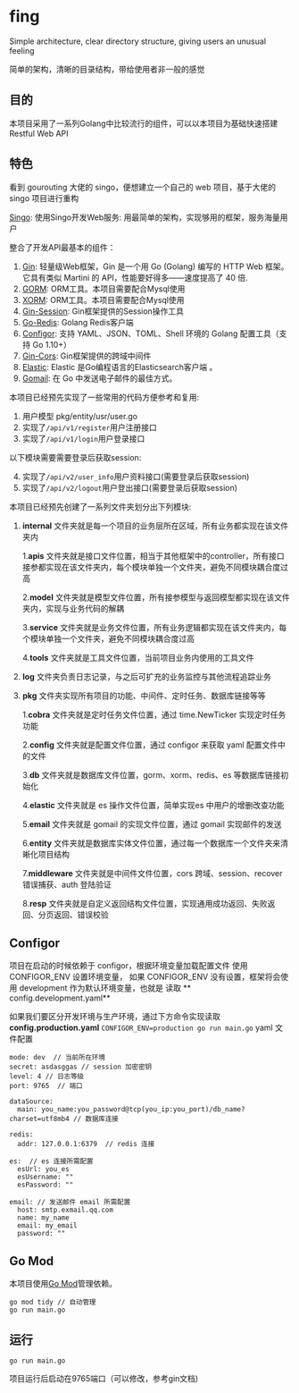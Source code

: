 # fing

Simple architecture, clear directory structure, giving users an unusual feeling

简单的架构，清晰的目录结构，带给使用者非一般的感觉

## 目的

本项目采用了一系列Golang中比较流行的组件，可以以本项目为基础快速搭建Restful Web API

## 特色
看到 gourouting 大佬的 singo，便想建立一个自己的 web 项目，基于大佬的 singo 项目进行重构

[Singo](https://github.com/gourouting/singo): 使用Singo开发Web服务: 用最简单的架构，实现够用的框架，服务海量用户

整合了开发API最基本的组件：

1. [Gin](https://github.com/gin-gonic/gin): 轻量级Web框架，Gin 是一个用 Go (Golang) 编写的 HTTP Web 框架。它具有类似 Martini 的 API，性能要好得多——速度提高了 40 倍.
2. [GORM](https://gorm.io/index.html): ORM工具。本项目需要配合Mysql使用
3. [XORM](https://xorm.io/index.html): ORM工具。本项目需要配合Mysql使用
4. [Gin-Session](https://github.com/gin-contrib/sessions): Gin框架提供的Session操作工具
5. [Go-Redis](https://github.com/go-redis/redis): Golang Redis客户端
6. [Configor](https://github.com/jinzhu/configor): 支持 YAML、JSON、TOML、Shell 环境的 Golang 配置工具（支持 Go 1.10+）
7. [Gin-Cors](https://github.com/gin-contrib/cors): Gin框架提供的跨域中间件
8. [Elastic](https://github.com/olivere/elastic): Elastic 是Go编程语言的Elasticsearch客户端 。
9. [Gomail](https://github.com/go-gomail/gomail): 在 Go 中发送电子邮件的最佳方式。

本项目已经预先实现了一些常用的代码方便参考和复用:

1. 用户模型 pkg/entity/usr/user.go
2. 实现了```/api/v1/register```用户注册接口
3. 实现了```/api/v1/login```用户登录接口

以下模块需要需要登录后获取session:

4. 实现了```/api/v2/user_info```用户资料接口(需要登录后获取session)
5. 实现了```/api/v2/logout```用户登出接口(需要登录后获取session)

本项目已经预先创建了一系列文件夹划分出下列模块:

1. **internal** 文件夹就是每一个项目的业务层所在区域，所有业务都实现在该文件夹内

   1.**apis** 文件夹就是接口文件位置，相当于其他框架中的controller，所有接口接参都实现在该文件夹内，每个模块单独一个文件夹，避免不同模块耦合度过高

   2.**model** 文件夹就是模型文件位置，所有接参模型与返回模型都实现在该文件夹内，实现与业务代码的解耦

   3.**service** 文件夹就是业务文件位置，所有业务逻辑都实现在该文件夹内，每个模块单独一个文件夹，避免不同模块耦合度过高

   4.**tools** 文件夹就是工具文件位置，当前项目业务内使用的工具文件

2. **log** 文件夹负责日志记录，与之后可扩充的业务监控与其他流程追踪业务

3. **pkg** 文件夹实现所有项目的功能、中间件、定时任务、数据库链接等等

   1.**cobra** 文件夹就是定时任务文件位置，通过 time.NewTicker 实现定时任务功能

   2.**config** 文件夹就是配置文件位置，通过 configor 来获取 yaml 配置文件中的文件

   3.**db** 文件夹就是数据库文件位置，gorm、xorm、redis、es 等数据库链接初始化

   4.**elastic** 文件夹就是 es 操作文件位置，简单实现es 中用户的增删改查功能

   5.**email** 文件夹就是 gomail 的实现文件位置，通过 gomail 实现邮件的发送

   6.**entity** 文件夹就是数据库实体文件位置，通过每一个数据库一个文件夹来清晰化项目结构

   7.**middleware** 文件夹就是中间件文件位置，cors 跨域、session、recover 错误捕获、auth 登陆验证

   8.**resp** 文件夹就是自定义返回结构文件位置，实现通用成功返回、失败返回、分页返回、错误校验

## Configor

项目在启动的时候依赖于 configor，根据环境变量加载配置文件 使用CONFIGOR_ENV 设置环境变量， 如果 CONFIGOR_ENV 没有设置，框架将会使用 development 作为默认环境变量，也就是 读取 **
config.development.yaml**

如果我们要区分开发环境与生产环境，通过下方命令实现读取 **config.production.yaml**
`
CONFIGOR_ENV=production go run main.go
`
yaml 文件配置

```shell
mode: dev  // 当前所在环境
secret: asdasggas // session 加密密钥
level: 4 // 日志等级
port: 9765  // 端口

dataSource:
  main: you_name:you_password@tcp(you_ip:you_port)/db_name?charset=utf8mb4 // 数据库连接

redis:
  addr: 127.0.0.1:6379  // redis 连接

es:  // es 连接所需配置
  esUrl: you_es 
  esUsername: ""
  esPassword: ""

email: // 发送邮件 email 所需配置
  host: smtp.exmail.qq.com
  name: my_name
  email: my_email
  password: ""
```

## Go Mod

本项目使用[Go Mod](https://github.com/golang/go/wiki/Modules)管理依赖。

```shell
go mod tidy // 自动管理
go run main.go 
```

## 运行

```shell
go run main.go
```

项目运行后启动在9765端口（可以修改，参考gin文档)
